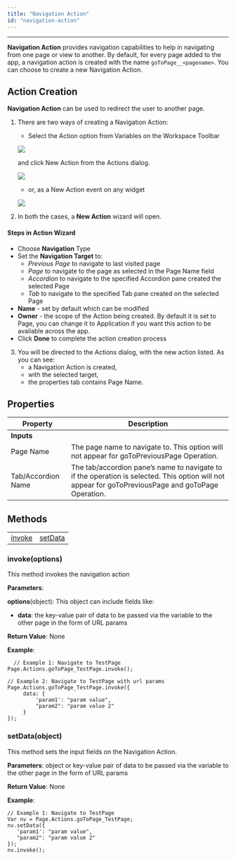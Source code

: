 ```yaml
---
title: "Navigation Action"
id: "navigation-action"
---
```

---

**Navigation Action** provides navigation capabilities to help in navigating from one page or view to another. By default, for every page added to the app, a navigation action is created with the name `goToPage__<pagename>`. You can choose to create a new Navigation Action.

## Action Creation

**Navigation Action** can be used to redirect the user to another page.

1. There are two ways of creating a Navigation Action:
    - Select the Action option from Variables on the Workspace Toolbar 
    
    [![](/learn/assets/action_sel.png)](/learn/assets/action_sel.png) 
    
    and click New Action from the Actions dialog. 
    
    [![](/learn/assets/action_new.png?v=20)](/learn/assets/action_new.png?v=20)

    - or, as a New Action event on any widget 
    
    [![](/learn/assets/action_new1.png)](/learn/assets/action_new1.png)

2. In both the cases, a **New Action** wizard will open.

#### Steps in Action Wizard 

- Choose **Navigation** Type
- Set the **Navigation Target** to:
    - _Previous Page_ to navigate to last visited page
    - _Page_ to navigate to the page as selected in the Page Name field
    - _Accordion_ to navigate to the specified Accordion pane created the selected Page
    - _Tab_ to navigate to the specified Tab pane created on the selected Page
- **Name** - set by default which can be modified
- **Owner** - the scope of the Action being created. By default it is set to Page, you can change it to Application if you want this action to be available across the app.
- Click **Done** to complete the action creation process

3. You will be directed to the Actions dialog, with the new action listed. As you can see:
    - a Navigation Action is created,
    - with the selected target,
    - the properties tab contains Page Name.

## Properties

| **Property** | **Description** |
| --- | --- |
| **Inputs** |
| Page Name | The page name to navigate to. This option will not appear for goToPreviousPage Operation. |
| Tab/Accordion Name | The tab/accordion pane’s name to navigate to if the operation is selected. This option will not appear for goToPreviousPage and goToPage Operation. |

## Methods

<table class="reference notranslate"><tbody><tr><td><a href="#invoke">invoke</a></td><td><a href="#setData">setData</a></td></tr></tbody></table>

### invoke(options)

This method invokes the navigation action

**Parameters**:

**options**(object): This object can include fields like:

- **data**: the key-value pair of data to be passed via the variable to the other page in the form of URL params

**Return Value**: None

**Example**:
```
  // Example 1: Navigate to TestPage
Page.Actions.goToPage_TestPage.invoke();

// Example 2: Navigate to TestPage with url params
Page.Actions.goToPage_TestPage.invoke({
     data: {
         'param1': "param value",
         "param2": "param value 2"
     }
});
```
### setData(object)

This method sets the input fields on the Navigation Action.

**Parameters**: object or key-value pair of data to be passed via the variable to the other page in the form of URL params

**Return Value**: None

**Example**:

```
// Example 1: Navigate to TestPage
Var nv = Page.Actions.goToPage_TestPage;
nv.setData({
   'param1': "param value",
   "param2": "param value 2"
});
nv.invoke();
```
